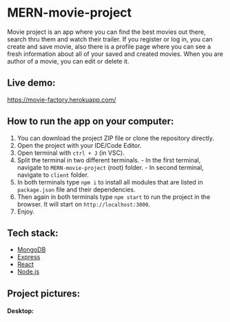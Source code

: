 # MERN-movie-project
 
  Movie project is an app where you can find the best movies out there, search thru them and watch their trailer. If you register or log in, you can create and save movie, also there is a profile page where you can see a fresh information about all of your saved and created movies. When you are author of a movie, you can edit or delete it.
  
  ## Live demo:
  
  https://movie-factory.herokuapp.com/
  
  ## How to run the app on your computer:
  
  1. You can download the project ZIP file or clone the repository directly.
  2. Open the project with your IDE/Code Editor.
  3. Open terminal with `ctrl + J` (in VSC).
  4. Split the terminal in two different terminals.
    - In the first terminal, navigate to `MERN-movie-project` (root) folder.
    - In second terminal, navigate to `client` folder.
  5. In both terminals type `npm i` to install all modules that are listed in `package.json` file and their dependencies.
  6. Then again in both terminals type `npm start` to run the project in the browser. It will start on `http://localhost:3000`.
  7. Enjoy.
  
  ## Tech stack:
  
  - <a href="https://www.mongodb.com/">MongoDB</a>
  - <a href="https://expressjs.com/">Express</a>
  - <a href="https://reactjs.org/">React</a>
  - <a href="https://nodejs.org/en/">Node.js</a>
  
  ## Project pictures:
  
  #### Desktop:
  
  
